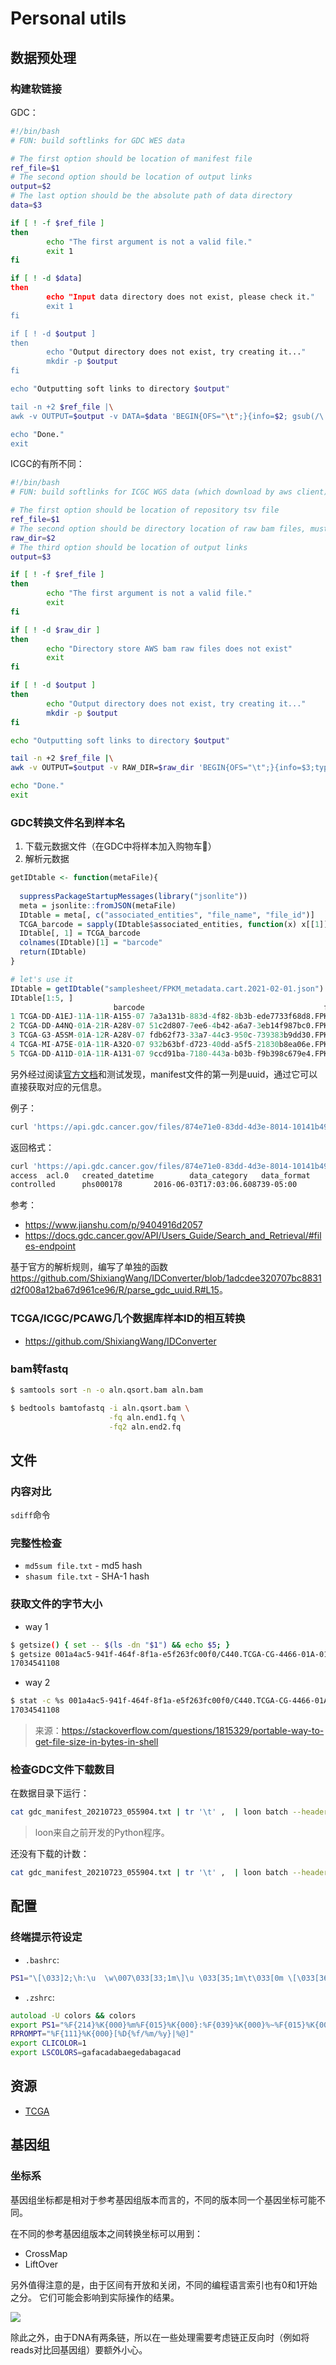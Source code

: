 # Personal utils

## 数据预处理

### 构建软链接

GDC：

```bash
#!/bin/bash
# FUN: build softlinks for GDC WES data

# The first option should be location of manifest file
ref_file=$1
# The second option should be location of output links
output=$2
# The last option should be the absolute path of data directory
data=$3

if [ ! -f $ref_file ]
then 
        echo "The first argument is not a valid file."
        exit 1
fi

if [ ! -d $data]
then
        echo "Input data directory does not exist, please check it."
        exit 1
fi

if [ ! -d $output ]
then
        echo "Output directory does not exist, try creating it..."
        mkdir -p $output
fi

echo "Outputting soft links to directory $output"

tail -n +2 $ref_file |\
awk -v OUTPUT=$output -v DATA=$data 'BEGIN{OFS="\t";}{info=$2; gsub(/\.bam/,"",info); system("ln -s "DATA"/"$1"/"info".bam "OUTPUT"/"info".bam &&  ln -s "DATA"/"$1"/"info".bai "OUTPUT"/"info".bai")}'

echo "Done."
exit
```

ICGC的有所不同：

```bash
#!/bin/bash
# FUN: build softlinks for ICGC WGS data (which download by aws client)

# The first option should be location of repository tsv file
ref_file=$1
# The second option should be directory location of raw bam files, must use absolute path
raw_dir=$2
# The third option should be location of output links
output=$3

if [ ! -f $ref_file ]
then 
        echo "The first argument is not a valid file."
        exit
fi

if [ ! -d $raw_dir ] 
then
        echo "Directory store AWS bam raw files does not exist"
        exit
fi

if [ ! -d $output ]
then
        echo "Output directory does not exist, try creating it..."
        mkdir -p $output
fi

echo "Outputting soft links to directory $output"

tail -n +2 $ref_file |\
awk -v OUTPUT=$output -v RAW_DIR=$raw_dir 'BEGIN{OFS="\t";}{info=$3;type=$7;gsub(/ .*/,"",type);system("ln -s "RAW_DIR"/"info" "OUTPUT"/"$5"_"type".bam")}'

echo "Done."
exit
```

### GDC转换文件名到样本名

1. 下载元数据文件（在GDC中将样本加入购物车🛒）
2. 解析元数据

```R
getIDtable <- function(metaFile){
  
  suppressPackageStartupMessages(library("jsonlite"))
  meta = jsonlite::fromJSON(metaFile)
  IDtable = meta[, c("associated_entities", "file_name", "file_id")]
  TCGA_barcode = sapply(IDtable$associated_entities, function(x) x[[1]][1])
  IDtable[, 1] = TCGA_barcode
  colnames(IDtable)[1] = "barcode"
  return(IDtable)
}

# let's use it
IDtable = getIDtable("samplesheet/FPKM_metadata.cart.2021-02-01.json")
IDtable[1:5, ]
                       barcode                                        file_name                              file_id
1 TCGA-DD-A1EJ-11A-11R-A155-07 7a3a131b-883d-4f82-8b3b-ede7733f68d8.FPKM.txt.gz 95e6e420-6b86-4034-aa6c-369c38c8840a
2 TCGA-DD-A4NQ-01A-21R-A28V-07 51c2d807-7ee6-4b42-a6a7-3eb14f987bc0.FPKM.txt.gz c8546523-a711-4b5f-97ff-7a3c6ca9413f
3 TCGA-G3-A5SM-01A-12R-A28V-07 fdb62f73-33a7-44c3-950c-739383b9dd30.FPKM.txt.gz e62a1625-73f9-49e4-9922-d15a6e18ee72
4 TCGA-MI-A75E-01A-11R-A32O-07 932b63bf-d723-40dd-a5f5-21830b8ea06e.FPKM.txt.gz 72accbef-4357-45e3-9d31-5dd4eb8d3ded
5 TCGA-DD-A11D-01A-11R-A131-07 9ccd91ba-7180-443a-b03b-f9b398c679e4.FPKM.txt.gz 2a88aff5-a29d-434a-9859-c60f47bcf75e
```

另外经过阅读[官方文档](https://docs.gdc.cancer.gov/API/Users_Guide/Search_and_Retrieval/#files-endpoint)和测试发现，manifest文件的第一列是uuid，通过它可以直接获取对应的元信息。

例子：

```bash
curl 'https://api.gdc.cancer.gov/files/874e71e0-83dd-4d3e-8014-10141b49f12c?pretty=true'
```

返回格式：

```bash
curl 'https://api.gdc.cancer.gov/files/874e71e0-83dd-4d3e-8014-10141b49f12c?format=tsv'
access  acl.0   created_datetime        data_category   data_format     data_release    data_type       experimental_strategy   file_id file_name       file_size       md5sum  state   submitter_id    type    updated_datetime        version
controlled      phs000178       2016-06-03T17:03:06.608739-05:00        Simple Nucleotide Variation     VCF     12.0 - 29.0     Raw Simple Somatic Mutation     WXS     874e71e0-83dd-4d3e-8014-10141b49f12c    874e71e0-83dd-4d3e-8014-10141b49f12c.vcf.gz     122293  acf2929b1b825bcd1377023e8b8767ec        released        TCGA-V4-A9EZ-01A-11D-A39W-08_TCGA-V4-A9EZ-10A-01D-A39Z-08_mutect        simple_somatic_mutation 2018-09-06T20:37:37.991443-05:00        1
```

参考：

- https://www.jianshu.com/p/9404916d2057
- https://docs.gdc.cancer.gov/API/Users_Guide/Search_and_Retrieval/#files-endpoint

基于官方的解析规则，编写了单独的函数<https://github.com/ShixiangWang/IDConverter/blob/1adcdee320707bc8831d2f008a12ba67d961ce96/R/parse_gdc_uuid.R#L15>。

### TCGA/ICGC/PCAWG几个数据库样本ID的相互转换

- <https://github.com/ShixiangWang/IDConverter>

### bam转fastq

```bash
$ samtools sort -n -o aln.qsort.bam aln.bam

$ bedtools bamtofastq -i aln.qsort.bam \
                      -fq aln.end1.fq \
                      -fq2 aln.end2.fq
```

## 文件

### 内容对比

`sdiff`命令

### 完整性检查

- `md5sum file.txt` - md5 hash
- `shasum file.txt` - SHA-1 hash

### 获取文件的字节大小

- way 1

```bash
$ getsize() { set -- $(ls -dn "$1") && echo $5; }
$ getsize 001a4ac5-941f-464f-8f1a-e5f263fc00f0/C440.TCGA-CG-4466-01A-01D-1158-08.8_gdc_realn.bam
17034541108
```

- way 2

```sh
$ stat -c %s 001a4ac5-941f-464f-8f1a-e5f263fc00f0/C440.TCGA-CG-4466-01A-01D-1158-08.8_gdc_realn.bam
17034541108
```

> 来源：<https://stackoverflow.com/questions/1815329/portable-way-to-get-file-size-in-bytes-in-shell>

### 检查GDC文件下载数目

在数据目录下运行：

```bash
cat gdc_manifest_20210723_055904.txt | tr '\t' ,  | loon batch --header "stat -c %s {id}/{filename}; echo {size}" |sed -n 'h;n;G;s,\n,-,;p' | bc | grep "^0$" | wc -l
```

> loon来自之前开发的Python程序。

还没有下载的计数：

```bash
cat gdc_manifest_20210723_055904.txt | tr '\t' ,  | loon batch --header "stat -c %s {id}/{filename}; echo {size}" 2>&1 | grep "stat" | wc -l
```

## 配置

### 终端提示符设定

- `.bashrc`:

```bash
PS1="\[\033]2;\h:\u  \w\007\033[33;1m\]\u \033[35;1m\t\033[0m \[\033[36;1m\]\w\[\033[0m\]\n\[\e[32;1m\]$ \[\e[0m\]";
```

- `.zshrc`:

```zsh
autoload -U colors && colors
export PS1="%F{214}%K{000}%m%F{015}%K{000}:%F{039}%K{000}%~%F{015}%K{000}\$ "
RPROMPT="%F{111}%K{000}[%D{%f/%m/%y}|%@]"
export CLICOLOR=1
export LSCOLORS=gafacadabaegedabagacad
```

## 资源

- [TCGA](https://github.com/IARCbioinfo/awesome-TCGA)

## 基因组

### 坐标系

基因组坐标都是相对于参考基因组版本而言的，不同的版本同一个基因坐标可能不同。

在不同的参考基因组版本之间转换坐标可以用到：

- CrossMap
- LiftOver

另外值得注意的是，由于区间有开放和关闭，不同的编程语言索引也有0和1开始之分。
它们可能会影响到实际操作的结果。

![](https://gitee.com/ShixiangWang/ImageCollection/raw/master/png/202111011955915.png)

除此之外，由于DNA有两条链，所以在一些处理需要考虑链正反向时（例如将reads对比回基因组）要额外小心。

